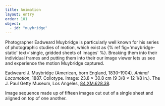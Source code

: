 ```yaml
---
title: Animation
layout: entry
order: 101
object:
  - id: "muybridge"
---
```


Photographer Eadweard Muybridge is particularly well known for his series of photographic studies of motion, which exist as {% ref fig='muybridge-static' text='single, gridded sheets of images' %}. Breaking them into their individual frames and putting them into their our image viewer lets us see and experience the motion Muybridge captured.

<div class="object-info">

Eadweard J. Muybridge (American, born England, 1830–1904). *Animal Locomotion*, 1887. Collotype. Image: 23.8 × 30.8 cm (9 3/8 × 12 1/8 in.). The J. Paul Getty Museum, Los Angeles, [84.XM.628.38](https://www.getty.edu/art/collection/object/10467G).

Image sequence made up of fifteen images cut out of a single sheet and aligned on top of one another.

</div>
